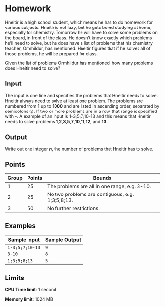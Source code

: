 # Homework

Hneitir is a high school student, which means he has to do homework for various subjects. Hneitir is not lazy, but he gets bored studying at home, especially for chemistry. Tomorrow he will have to solve some problems on the board, in front of the class. He doesn’t know exactly which problems he’ll need to solve, but he does have a list of problems that his chemistry teacher, Ormhildur, has mentioned. Hneitir figures that if he solves all of those problems, he will be prepared for class.

Given the list of problems Ormhildur has mentioned, how many problems does Hneitir need to solve?

## Input

The input is one line and specifies the problems that Hneitir needs to solve. Hneitir always need to solve at least one problem. The problems are numbered from **1** up to **1000** and are listed in ascending order, separated by semicolons (;). If two or more problems are in a row, that range is specified with -. A example of an input is 1-3;5;7;10-13 and this means that Hneitir needs to solve problems **1**,**2**,**3**,**5**,**7**,**10**,**11**,**12**, and **13**.

## Output

Write out one integer _**n**_, the number of problems that Hneitir has to solve.

## Points

Group | Points | Bounds
-|-|-
1 | 25 | The problems are all in one range, e.g. 3-10.
2 | 25 | No two problems are contiguous, e.g. 1;3;5;8;13.
3 | 50 | No further restrictions.

## Examples

Sample Input | Sample Output
-|-
`1-3;5;7;10-13` | `9`
`3-10` | `8`
`1;3;5;8;13` | `5`

## Limits

**CPU Time limit**: 1 second

**Memory limit**: 1024 MB